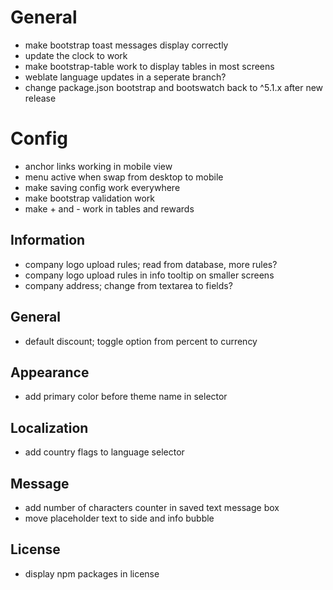 # General

- make bootstrap toast messages display correctly
- update the clock to work
- make bootstrap-table work to display tables in most screens
- weblate language updates in a seperate branch?
- change package.json bootstrap and bootswatch back to ^5.1.x after new release

# Config

- anchor links working in mobile view
- menu active when swap from desktop to mobile
- make saving config work everywhere
- make bootstrap validation work
- make + and - work in tables and rewards

## Information

- company logo upload rules; read from database, more rules?
- company logo upload rules in info tooltip on smaller screens
- company address; change from textarea to fields?

## General

- default discount; toggle option from percent to currency

## Appearance

- add primary color before theme name in selector

## Localization

- add country flags to language selector

## Message

- add number of characters counter in saved text message box
- move placeholder text to side and info bubble

## License

- display npm packages in license

